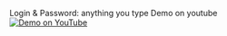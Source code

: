 Login & Password: anything you type
Demo on youtube
[![Demo on YouTube](https://img.youtube.com/vi/h-JZBshPFfE/0.jpg)](https://youtu.be/h-JZBshPFfE)

